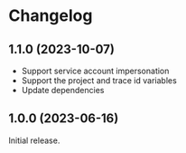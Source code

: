 # Changelog
## 1.1.0 (2023-10-07)
* Support service account impersonation
* Support the project and trace id variables
* Update dependencies

## 1.0.0 (2023-06-16)

Initial release.
